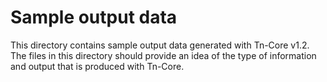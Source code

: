 # Sample output data

This directory contains sample output data generated with Tn-Core v1.2. The files in this directory should provide an idea of the type of information and output that is produced with Tn-Core.
